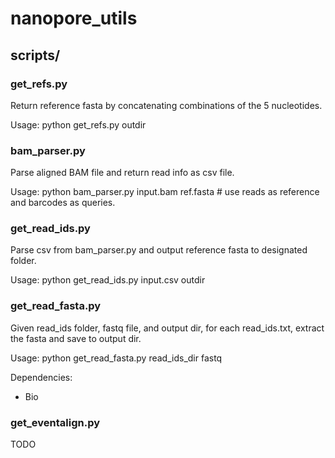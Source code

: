 # nanopore_utils

## scripts/
### get_refs.py
Return reference fasta by concatenating combinations of the 5 nucleotides.

Usage:
python get_refs.py outdir

### bam_parser.py
Parse aligned BAM file and return read info as csv file.

Usage:
python bam_parser.py input.bam ref.fasta # use reads as reference and barcodes as queries.

### get_read_ids.py
Parse csv from bam_parser.py and output reference fasta to designated folder.

Usage:
python get_read_ids.py input.csv outdir

### get_read_fasta.py
Given read_ids folder, fastq file, and output dir, for each read_ids.txt, extract the fasta and save to output dir.

Usage:
python get_read_fasta.py read_ids_dir fastq

Dependencies:
- Bio

### get_eventalign.py

TODO
